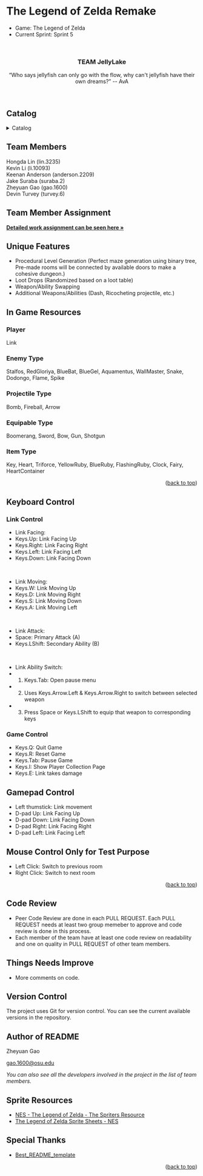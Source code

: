 # The Legend of Zelda Remake

* Game: The Legend of Zelda
* Current Sprint: Sprint 5
<!-- PROJECT SHIELDS -->

<br />

  <h3 align="center">TEAM JellyLake</h3>
  <p align="center">
    “Who says jellyfish can only go with the flow, why can't jellyfish have their own dreams?” -- AvA
    <br />
    <br />
    <br />
  </p>

</p>

<div id="top"></div>
 
 
## Catalog

<details>
  <summary>Catalog</summary>
  <ol>
    <li><a href="#Team-Members">Team Members</a></li>
    <li>
      <a href="#Team-Member-Assignment">Team Member Assignment</a>
    </li>
    <li>
      <a href="#Unique-Features">Unique Features</a>
    </li>
    <li>
      <a href="#In-Game-Resources">In Game Resources</a>
      <ul>
        <li><a href="#Player">Player</a></li>
        <li><a href="#Enemy-Type">Enemy Type</a></li>
        <li><a href="#Projectile-Type">Projectile Type</a></li>
        <li><a href="#Equipable-Type">Equipable Type</a></li>
        <li><a href="#Item-Type">Item Type</a></li>
      </ul>
    </li>
    <li>
      <a href="#Keyboard-Control">Keyboard Control</a>
      <ul>
        <li><a href="#Link-Control">Link Control</a></li>
        <li><a href="#Game-Control">Game Control</a></li>
      </ul>
    </li>
    <li><a href="#Gamepad-Control">Gamepad Control</a></li>
    <li><a href="#Mouse-Control-Only-for-Test-Purpose">Mouse Control Only for Test Purpose</a></li>
    <li><a href="#Code-Review">Code Review</a></li>
    <li><a href="#Things-Needs-Improve">Things Needs Improve</a></li>
    <li><a href="#Version-Control">Version Control</a></li>
    <li><a href="#Author-of-README">Author of README</a></li>
    <li><a href="#Sprite-Resources">Sprite Resources</a></li>
    <li><a href="#Special-Thanks">Special Thanks</a></li>    
  </ol>
</details>  


## Team Members

Hongda Lin (lin.3235) <br />
Kevin Li (li.10093) <br />
Keenan Anderson (anderson.2209) <br />
Jake Suraba (suraba.2) <br />
Zheyuan Gao (gao.1600)<br />
Devin Turvey (turvey.6)<br />


## Team Member Assignment
<a href="https://github.com/ThasianX/CSE-3902-Project/projects/4"><strong>Detailed work assignment can be seen here »</strong></a>

## Unique Features

- Procedural Level Generation (Perfect maze generation using binary tree, Pre-made rooms will be connected by available doors to make a cohesive dungeon.) <br />
- Loot Drops (Randomized based on a loot table) <br />
- Weapon/Ability Swapping <br />
- Additional Weapons/Abilities (Dash, Ricocheting projectile, etc.) <br />



## In Game Resources 

### Player
Link

### Enemy Type
Stalfos, RedGloriya, BlueBat, BlueGel, Aquamentus, WallMaster, Snake, Dodongo, Flame, Spike

### Projectile Type
Bomb, Fireball, Arrow

### Equipable Type
Boomerang, Sword, Bow, Gun, Shotgun

### Item Type
Key, Heart, Triforce, YellowRuby, BlueRuby, FlashingRuby, Clock, Fairy, HeartContainer


<p align="right">(<a href="#top">back to top</a>)</p>


## Keyboard Control

### Link Control
* Link Facing:
* Keys.Up: Link Facing Up
* Keys.Right: Link Facing Right
* Keys.Left: Link Facing Left
* Keys.Down: Link Facing Down
<br />

* Link Moving:
* Keys.W: Link Moving Up
* Keys.D: Link Moving Right
* Keys.S: Link Moving Down
* Keys.A: Link Moving Left
<br />

* Link Attack:
* Space: Primary Attack (A)
* Keys.LShift: Secondary Ability (B)
<br />

* Link Ability Switch:
* 1. Keys.Tab: Open pause menu
* 2. Uses Keys.Arrow.Left & Keys.Arrow.Right to switch between selected weapon
* 3. Press Space or Keys.LShift to equip that weapon to corresponding keys



### Game Control
* Keys.Q: Quit Game
* Keys.R: Reset Game
* Keys.Tab: Pause Game
* Keys.I: Show Player Collection Page
* Keys.E: Link takes damage 


## Gamepad Control
* Left thumstick: Link movement
* D-pad Up: Link Facing Up
* D-pad Down: Link Facing Down
* D-pad Right: Link Facing Right
* D-pad Left: Link Facing Left


## Mouse Control Only for Test Purpose
* Left Click: Switch to previous room
* Right Click: Switch to next room 

<p align="right">(<a href="#top">back to top</a>)</p>


## Code Review

* Peer Code Review are done in each PULL REQUEST. Each PULL REQUEST needs at least two group memeber to approve and code review is done in this process.
* Each member of the team have at least one code review on readability and one on quality in PULL REQUEST of other team members. 




## Things Needs Improve

* More comments on code.



## Version Control

The project uses Git for version control. You can see the current available versions in the repository.




## Author of README

Zheyuan Gao

gao.1600@osu.edu

 *You can also see all the developers involved in the project in the list of team members.*

## Sprite Resources

- [NES - The Legend of Zelda - The Spriters Resource](https://www.spriters-resource.com/nes/legendofzelda/)
- [The Legend of Zelda Sprite Sheets - NES](http://www.zeldagalaxy.com/sprites-nes-loz/)


## Special Thanks

- [Best_README_template](https://github.com/shaojintian/Best_README_template)


<p align="right">(<a href="#top">back to top</a>)</p>

<!-- links -->
[your-project-path]:ThasianX/CSE-3902-Project
[contributors-url]: https://github.com/ThasianX/CSE-3902-Project/graphs/contributors
[commits-url]: https://github.com/ThasianX/CSE-3902-Project/commits
[projects-url]: https://github.com/ThasianX/CSE-3902-Project/projects
[insights-url]: https://github.com/ThasianX/CSE-3902-Project/pulse






